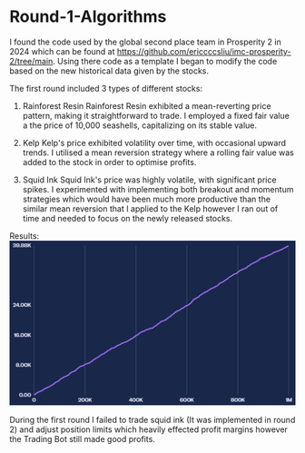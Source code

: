 # Round-1-Algorithms
I found the code used by the global second place team in Prosperity 2 in 2024 which can be found at https://github.com/ericcccsliu/imc-prosperity-2/tree/main. Using there code as a template I began to modify the code based on the new historical data given by the stocks.

The first round included 3 types of different stocks:

1. Rainforest Resin
Rainforest Resin exhibited a mean-reverting price pattern, making it straightforward to trade. I employed a fixed fair value a the price of 10,000 seashells, capitalizing on its stable value.


2. Kelp
Kelp's price exhibited volatility over time, with occasional upward trends. I utilised a mean reversion strategy where a rolling fair value was added to the stock in order to optimise profits.


3. Squid Ink
Squid Ink's price was highly volatile, with significant price spikes. I experimented with implementing both breakout and momentum strategies which would have been much more productive than the similar mean reversion that I applied to the Kelp however I ran out of time and needed to focus on the newly released stocks.


Results:
![alt text](image.png)

During the first round I failed to trade squid ink (It was implemented in round 2) and adjust position limits which heavily effected profit margins however the Trading Bot still made good profits.